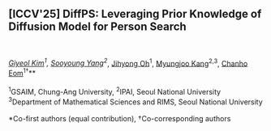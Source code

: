 <div><h2>[ICCV'25] DiffPS: Leveraging Prior Knowledge of Diffusion Model for Person Search</h2></div>
<br>

**[Giyeol Kim](https://sites.google.com/view/pai-lab/home?authuser=0)<sup>1*</sup>, [Sooyoung Yang](https://ncia.snu.ac.kr/)<sup>2*</sup>, [Jihyong Oh](https://cmlab.cau.ac.kr/our-team/professor)<sup>1</sup>, [Myungjoo Kang](https://ncia.snu.ac.kr/general-5-1)<sup>2,3</sup>, [Chanho Eom](https://sites.google.com/view/pai-lab/members/faculty?authuser=0)<sup>1†</sup>** 
<br><br>
<sup>1</sup>GSAIM, Chung-Ang University, <sup>2</sup>IPAI, Seoul National University
<br>
<sup>3</sup>Department of Mathematical Sciences and RIMS, Seoul National University
<br><br>
\*Co-first authors (equal contribution), †Co-corresponding authors